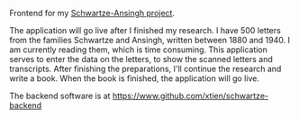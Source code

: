
Frontend for my [Schwartze-Ansingh project](https://www.lizzyansingh.nl).

The application will go live after I finished my research.
I have 500 letters from the families Schwartze and Ansingh, written between 1880 and 1940. I am currently reading them, which is time consuming. This application serves to enter the data on the letters, to show the scanned letters and transcripts. After finishing the preparations, I'll continue the research and write a book. When the book is finished, the application will go live. 

The backend software is at https://www.github.com/xtien/schwartze-backend
